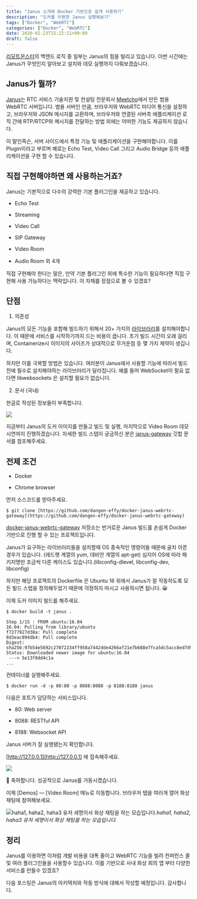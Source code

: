 ```yaml
---
title: "Janus 소개와 Docker 기반으로 쉽게 사용하기"
description: "도커를 이용한 Janus 실행해보기"
tags: ["Docker", "WebRTC"]
categories: ["Docker", "WebRTC"]
date: 2020-02-23T15:22:11+09:00
draft: false
---
```


[리모트몬스터](https://www.remotemonster.com/)의 백엔드 로직 중 일부는 Janus의 힘을 빌리고 있습니다. 이번 시간에는 Janus가 무엇인지 알아보고 설치와 데모 실행까지 다뤄보겠습니다.

## Janus가 뭘까?

[Janus](https://janus.conf.meetecho.com/)는 RTC 서비스 기술지원 및 컨설팅 전문회사 [Meetcho](https://www.meetecho.com/en/)에서 만든 범용 WebRTC 서버입니다. 범용 서버인 만큼, 브라우저와 WebRTC 미디어 통신을 설정하고, 브라우저와 JSON 메시지를 교환하며, 브라우저와 연결된 서버측 애플리케이션 로직 간에 RTP/RTCP와 메시지를 전달하는 방법 외에는 어떠한 기능도 제공하지 않습니다.

이 말인즉슨, 서버 사이드에서 특정 기능 및 애플리케이션을 구현해야합니다. 이를 Plugin이라고 부르며 예로는 Echo Test, Video Call 그리고 Audio Bridge 등의 애플리케이션을 구현 할 수 있습니다.

## 직접 구현해야하면 왜 사용하는거죠?

Janus는 기본적으로 다수의 강력한 기본 플러그인을 제공하고 있습니다.

* Echo Test

* Streaming

* Video Call

* SIP Gateway

* Video Room

* Audio Room 외 4개

직접 구현해야 한다는 말은, 만약 기본 플러그인 외에 특수한 기능이 필요하다면 직접 구현해 사용 가능하다는 맥락입니다. 이 자체를 장점으로 볼 수 있겠죠?

## 단점

1. 의존성

Janus의 모든 기능을 포함해 빌드하기 위해서 20+ 가지의 [라이브러리](https://github.com/meetecho/janus-gateway/#dependencies)를 설치해야합니다. 이 때문에 서비스를 시작하기까지 드는 비용이 큽니다. 초기 빌드 시간이 오래 걸리며, Containerize시 이미지의 사이즈가 상대적으로 무거운점 등 몇 가지 제약이 생깁니다.

하지만 이를 극복할 방법은 있습니다. 여러분이 Janus에서 사용할 기능에 따라서 빌드 전에 필수로 설치해야하는 라이브러리가 달라집니다. 예를 들어 WebSocket이 필요 없다면 libwebsockets 은 설치할 필요가 없습니다.

2. 문서 (국내)

한글로 작성된 정보들이 부족합니다.

![](https://cdn-images-1.medium.com/max/2000/0*5dBZYk0_XxUj69cz.png)

지금부터 Janus의 도커 이미지를 만들고 빌드 및 실행, 마지막으로 Video Room 데모 시연까지 진행하겠습니다. 자세한 빌드 스텝이 궁금하신 분은 [janus-gateway](https://github.com/meetecho/janus-gateway) 깃헙 문서를 참조해주세요.

## 전제 조건

* Docker

* Chrome browser

먼저 소스코드를 받아주세요.

    $ git clone [https://github.com/dangen-effy/docker-janus-webrtc-gateway](https://github.com/dangen-effy/docker-janus-webrtc-gateway)

[docker-janus-webrtc-gateway](https://github.com/dangen-effy/docker-janus-webrtc-gateway) 저장소는 번거로운 Janus 빌드를 손쉽게 Docker 기반으로 진행 할 수 있는 프로젝트입니다.

Janus가 요구하는 라이브러리들을 설치할때 OS 종속적인 명령어들 때문에 골치 아픈 경우가 있습니다. (레드햇 계열의 yum, 데비안 계열의 apt-get) 심지어 OS에 따라 패키지명만 조금씩 다른 케이스도 있습니다.(libconfig-dlevel, libconfig-dev, libconfig)

하지만 해당 프로젝트의 Dockerfile 은 Ubuntu 16 위에서 Janus가 잘 작동하도록 모든 빌드 스텝을 정의해두었기 때문에 걱정하지 마시고 사용하시면 됩니다. 😀

이제 도커 이미지 빌드를 해주세요.

    $ docker build -t janus .

    Step 1/15 : FROM ubuntu:16.04
    16.04: Pulling from library/ubuntu
    f7277927d38a: Pull complete 
    8d3eac894db4: Pull complete 
    Digest: sha256:97b54e5692c27072234ff958a7442dde4266af21e7b688e7fca5dc5acc8ed7d9
    Status: Downloaded newer image for ubuntu:16.04
     ---> 5e13f8dd4c1a
    ...

컨테이너를 실행해주세요.

    $ docker run -d -p 80:80 -p 8088:8088 -p 8188:8188 janus

다음은 포트가 담당하는 서비스입니다.

* 80: Web server

* 8088: RESTful API

* 8188: Websocket API

Janus 서버가 잘 실행됐는지 확인합니다.

[http://127.0.0.1](http://127.0.0.1) 에 접속해주세요.

![](https://cdn-images-1.medium.com/max/4224/1*rlRzDTFHSGMwZIXxNA0rJg.png)

👏 축하합니다. 성공적으로 Janus를 가동시켰습니다.

이제 [Demos] — [Video Room] 메뉴로 이동합니다. 브라우저 탭을 여러개 열어 화상 채팅에 참여해보세요.

![haha1, haha2, haha3 유저 세명이서 화상 채팅을 하는 모습입니다.](https://cdn-images-1.medium.com/max/4140/1*uPz0kTJn1l1zhNqVtB8zlw.png)*haha1, haha2, haha3 유저 세명이서 화상 채팅을 하는 모습입니다.*

## 정리

Janus를 이용하면 이처럼 개발 비용을 대폭 줄이고 WebRTC 기능을 빌려 컨퍼런스 콜 및 여러 플러그인들을 사용할수 있습니다. 이를 기반으로 사내 화상 회의 앱 부터 다양한 서비스를 만들수 있겠죠?

다음 포스팅은 Janus의 아키텍처와 작동 방식에 대해서 작성할 예정입니다. 감사합니다.
